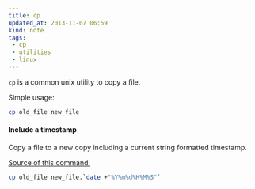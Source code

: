 ```yaml
---
title: cp
updated_at: 2013-11-07 06:59
kind: note
tags:
 - cp
 - utilities
 - linux
---
```


`cp` is a common unix utility to copy a file. 

Simple usage: 

```bash
cp old_file new_file
```


#### Include a timestamp

Copy a file to a new copy including a current string formatted timestamp.

[Source of this command.](http://www.unix.com/unix-dummies-questions-answers/16395-renaming-files-have-date-time-filename.html)

```bash
cp old_file new_file.`date +"%Y%m%d%H%M%S"`
```
